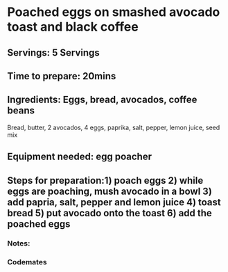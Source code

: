 # Poached eggs on smashed avocado toast and black coffee


## Servings: 5 Servings

## Time to prepare: 20mins

## Ingredients: Eggs, bread, avocados, coffee beans

Bread, butter, 2 avocados, 4 eggs, paprika, salt, pepper, lemon juice, seed mix

## Equipment needed: egg poacher



## Steps for preparation:1) poach eggs 2) while eggs are poaching, mush avocado in a bowl 3) add papria, salt, pepper and lemon juice 4) toast bread 5) put avocado onto the toast 6) add the poached eggs



### Notes:



### Codemates #
